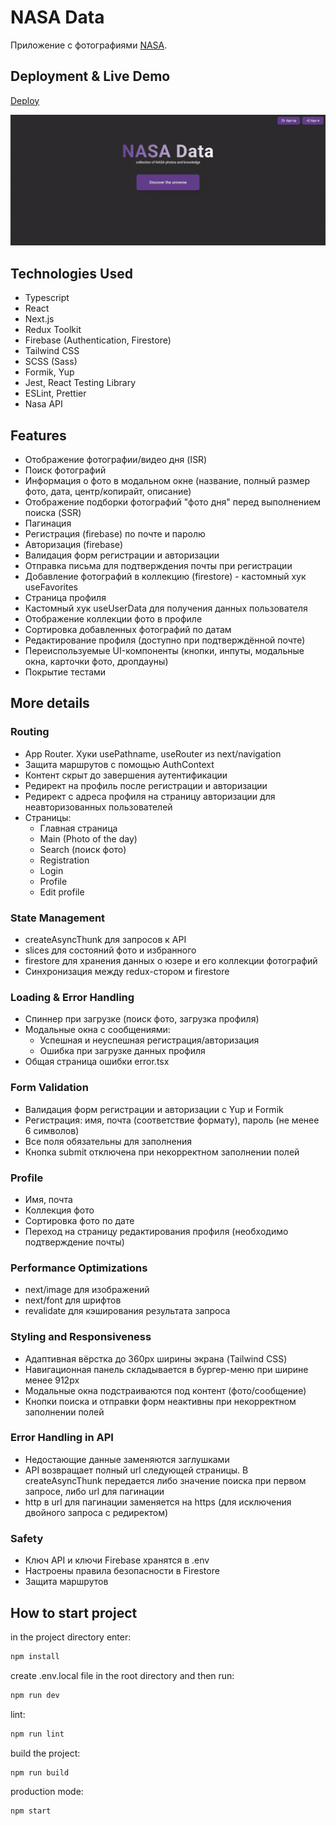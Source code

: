 # NASA Data

Приложение с фотографиями [NASA](https://api.nasa.gov/).

## Deployment & Live Demo

[Deploy](https://datanasa.netlify.app/)

<img src="./public/nasa_preview.gif" alt="preview" />

## Technologies Used

- Typescript
- React
- Next.js
- Redux Toolkit
- Firebase (Authentication, Firestore)
- Tailwind CSS
- SCSS (Sass)
- Formik, Yup
- Jest, React Testing Library
- ESLint, Prettier
- Nasa API

## Features

- Отображение фотографии/видео дня (ISR)
- Поиск фотографий
- Информация о фото в модальном окне (название, полный размер фото, дата, центр/копирайт, описание)
- Отображение подборки фотографий "фото дня" перед выполнением поиска (SSR)
- Пагинация
- Регистрация (firebase) по почте и паролю
- Авторизация (firebase)
- Валидация форм регистрации и авторизации
- Отправка письма для подтверждения почты при регистрации
- Добавление фотографий в коллекцию (firestore) - кастомный хук useFavorites
- Страница профиля
- Кастомный хук useUserData для получения данных пользователя
- Отображение коллекции фото в профиле
- Сортировка добавленных фотографий по датам
- Редактирование профиля (доступно при подтверждённой почте)
- Переиспользуемые UI-компоненты (кнопки, инпуты, модальные окна, карточки фото, дропдауны)
- Покрытие тестами

## More details

### Routing

- App Router. Хуки usePathname, useRouter из next/navigation
- Защита маршрутов с помощью AuthContext
- Контент скрыт до завершения аутентификации
- Редирект на профиль после регистрации и авторизации
- Редирект с адреса профиля на страницу авторизации для неавторизованных пользователей
- Страницы:
  - Главная страница
  - Main (Photo of the day)
  - Search (поиск фото)
  - Registration
  - Login
  - Profile
  - Edit profile

### State Management

- createAsyncThunk для запросов к API
- slices для состояний фото и избранного
- firestore для хранения данных о юзере и его коллекции фотографий
- Синхронизация между redux-стором и firestore

### Loading & Error Handling

- Спиннер при загрузке (поиск фото, загрузка профиля)
- Модальные окна с сообщениями:
  - Успешная и неуспешная регистрация/авторизация
  - Ошибка при загрузке данных профиля
- Общая страница ошибки error.tsx

### Form Validation

- Валидация форм регистрации и авторизации с Yup и Formik
- Регистрация: имя, почта (соответствие формату), пароль (не менее 6 символов)
- Все поля обязательны для заполнения
- Кнопка submit отключена при некорректном заполнении полей

### Profile

- Имя, почта
- Коллекция фото
- Сортировка фото по дате
- Переход на страницу редактирования профиля (необходимо подтверждение почты)

### Performance Optimizations

- next/image для изображений
- next/font для шрифтов
- revalidate для кэширования результата запроса

### Styling and Responsiveness

- Адаптивная вёрстка до 360px ширины экрана (Tailwind CSS)
- Навигационная панель складывается в бургер-меню при ширине менее 912px
- Модальные окна подстраиваются под контент (фото/сообщение)
- Кнопки поиска и отправки форм неактивны при некорректном заполнении полей

### Error Handling in API

- Недостающие данные заменяются заглушками
- API возвращает полный url следующей страницы. В createAsyncThunk передается либо значение поиска при первом запросе, либо url для пагинации
- http в url для пагинации заменяется на https (для исключения двойного запроса с редиректом)

### Safety

- Ключ API и ключи Firebase хранятся в .env
- Настроены правила безопасности в Firestore
- Защита маршрутов

## How to start project

in the project directory enter:

```js
npm install
```

create .env.local file in the root directory and then run:

```js
npm run dev
```

lint:

```js
npm run lint
```

build the project:

```js
npm run build
```

production mode:

```js
npm start
```
